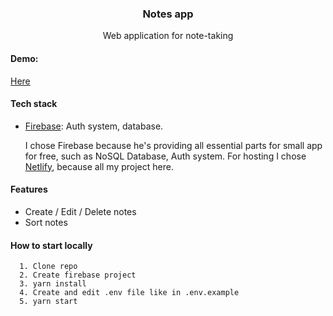 <h3 align="center">
  Notes app
</h3>
<p align="center">
  Web application for note-taking
</p>

#### Demo:
  [Here](https://loving-babbage-80fd4c.netlify.app/)
  
#### Tech stack
  - [Firebase](https://firebase.google.com/): Auth system, database.
  
    I chose Firebase because he's providing all essential parts for small app for free, such as NoSQL Database, Auth system. For hosting I chose [Netlify](https://www.netlify.com/), because all my project here.
  
#### Features
  - Create / Edit / Delete notes
  - Sort notes
  
#### How to start locally
  ```
    1. Clone repo
    2. Create firebase project
    3. yarn install
    4. Create and edit .env file like in .env.example
    5. yarn start
  ```
